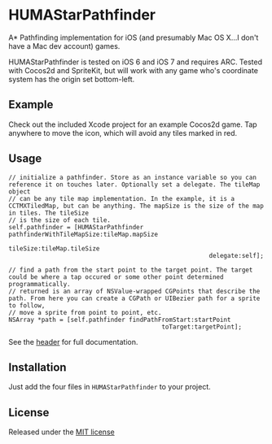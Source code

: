 # HUMAStarPathfinder

A* Pathfinding implementation for iOS (and presumably Mac OS X...I don't have a Mac dev account) games.

HUMAStarPathfinder is tested on iOS 6 and iOS 7 and requires ARC. Tested with Cocos2d and SpriteKit, but will work with any game who's coordinate system has the origin set bottom-left.

## Example
Check out the included Xcode project for an example Cocos2d game. Tap anywhere to move the icon, which will avoid any tiles marked in red.

## Usage
```objc
// initialize a pathfinder. Store as an instance variable so you can reference it on touches later. Optionally set a delegate. The tileMap object
// can be any tile map implementation. In the example, it is a CCTMXTiledMap, but can be anything. The mapSize is the size of the map in tiles. The tileSize
// is the size of each tile.
self.pathfinder = [HUMAStarPathfinder pathfinderWithTileMapSize:tileMap.mapSize
													   tileSize:tileMap.tileSize
													   delegate:self];

// find a path from the start point to the target point. The target could be where a tap occured or some other point determined programmatically.
// returned is an array of NSValue-wrapped CGPoints that describe the path. From here you can create a CGPath or UIBezier path for a sprite to follow,
// move a sprite from point to point, etc.
NSArray *path = [self.pathfinder findPathFromStart:startPoint
										  toTarget:targetPoint];
```

See the [header](HUMAStarPathfinder/HUMAStarPathfinder.h) for full documentation.

## Installation
Just add the four files in `HUMAStarPathfinder` to your project.

## License
Released under the [MIT license](LICENSE)